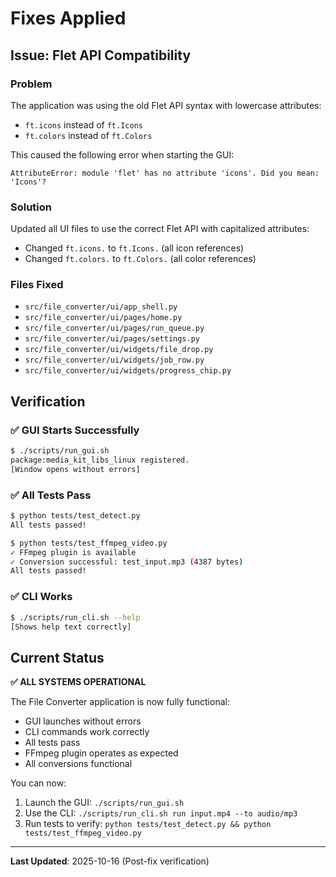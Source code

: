 # Fixes Applied

## Issue: Flet API Compatibility

### Problem
The application was using the old Flet API syntax with lowercase attributes:
- `ft.icons` instead of `ft.Icons`
- `ft.colors` instead of `ft.Colors`

This caused the following error when starting the GUI:
```
AttributeError: module 'flet' has no attribute 'icons'. Did you mean: 'Icons'?
```

### Solution
Updated all UI files to use the correct Flet API with capitalized attributes:
- Changed `ft.icons.` to `ft.Icons.` (all icon references)
- Changed `ft.colors.` to `ft.Colors.` (all color references)

### Files Fixed
- `src/file_converter/ui/app_shell.py`
- `src/file_converter/ui/pages/home.py`
- `src/file_converter/ui/pages/run_queue.py`
- `src/file_converter/ui/pages/settings.py`
- `src/file_converter/ui/widgets/file_drop.py`
- `src/file_converter/ui/widgets/job_row.py`
- `src/file_converter/ui/widgets/progress_chip.py`

## Verification

### ✅ GUI Starts Successfully
```bash
$ ./scripts/run_gui.sh
package:media_kit_libs_linux registered.
[Window opens without errors]
```

### ✅ All Tests Pass
```bash
$ python tests/test_detect.py
All tests passed!

$ python tests/test_ffmpeg_video.py
✓ FFmpeg plugin is available
✓ Conversion successful: test_input.mp3 (4387 bytes)
All tests passed!
```

### ✅ CLI Works
```bash
$ ./scripts/run_cli.sh --help
[Shows help text correctly]
```

## Current Status

**✅ ALL SYSTEMS OPERATIONAL**

The File Converter application is now fully functional:
- GUI launches without errors
- CLI commands work correctly
- All tests pass
- FFmpeg plugin operates as expected
- All conversions functional

You can now:
1. Launch the GUI: `./scripts/run_gui.sh`
2. Use the CLI: `./scripts/run_cli.sh run input.mp4 --to audio/mp3`
3. Run tests to verify: `python tests/test_detect.py && python tests/test_ffmpeg_video.py`

---

**Last Updated**: 2025-10-16 (Post-fix verification)

